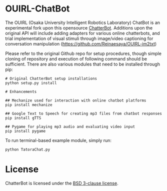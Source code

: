 # OUIRL-ChatBot

The OUIRL (Osaka University Intelligent Robotics Laboratory) ChatBot is an experimental fork upon this opensource [ChatterBot](https://github.com/gunthercox/ChatterBot). Additions upon the original API will include adding adapters for various online chatterbots, and trial implementation of visual stimuli through image/video captioning for conversation manipulation (https://github.com/Reinaesaya/OUIRL-im2txt)

Please refer to the original Github repo for setup procedures, though simple cloning of repository and execution of following command should be sufficient. There are also various modules that need to be installed through pip: 

```
# Original ChatterBot setup installations
python setup.py install

# Enhancements

## Mechanize used for interaction with online chatbot platforms
pip install mechanize

## Google Text to Speech for creating mp3 files from chatbot responses
pip install gTTS

## Pygame for playing mp3 audio and evaluating video input
pip install pygame

```

To run terminal-based example module, simply run:

```
python TatoraChat.py
```

# License

ChatterBot is licensed under the [BSD 3-clause license](https://opensource.org/licenses/BSD-3-Clause).
